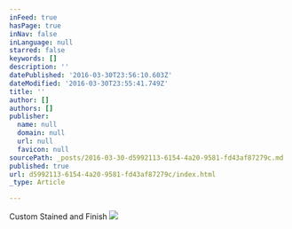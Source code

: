 ```yaml
---
inFeed: true
hasPage: true
inNav: false
inLanguage: null
starred: false
keywords: []
description: ''
datePublished: '2016-03-30T23:56:10.603Z'
dateModified: '2016-03-30T23:55:41.749Z'
title: ''
author: []
authors: []
publisher:
  name: null
  domain: null
  url: null
  favicon: null
sourcePath: _posts/2016-03-30-d5992113-6154-4a20-9581-fd43af87279c.md
published: true
url: d5992113-6154-4a20-9581-fd43af87279c/index.html
_type: Article

---
```

Custom Stained and Finish
![](https://the-grid-user-content.s3-us-west-2.amazonaws.com/a22e88a3-be05-4291-81ba-3368e9ccbc12.jpg)